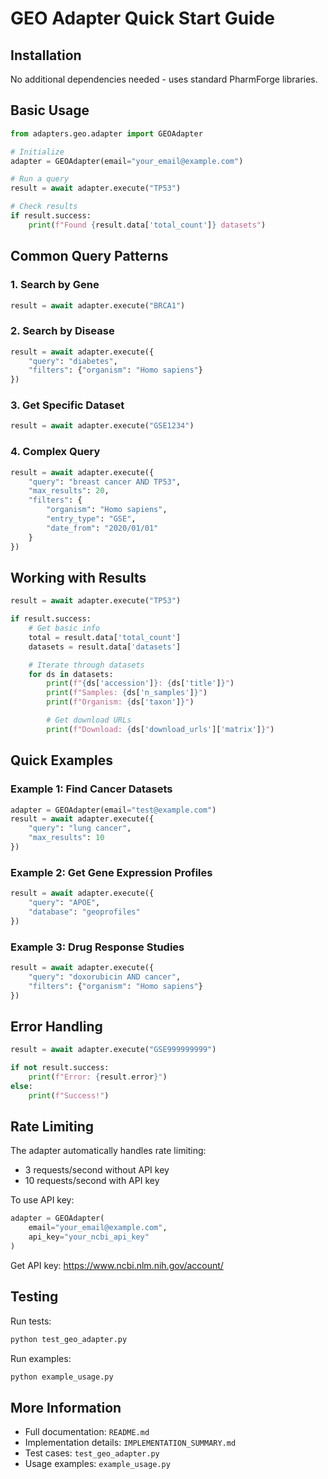 # GEO Adapter Quick Start Guide

## Installation
No additional dependencies needed - uses standard PharmForge libraries.

## Basic Usage

```python
from adapters.geo.adapter import GEOAdapter

# Initialize
adapter = GEOAdapter(email="your_email@example.com")

# Run a query
result = await adapter.execute("TP53")

# Check results
if result.success:
    print(f"Found {result.data['total_count']} datasets")
```

## Common Query Patterns

### 1. Search by Gene
```python
result = await adapter.execute("BRCA1")
```

### 2. Search by Disease
```python
result = await adapter.execute({
    "query": "diabetes",
    "filters": {"organism": "Homo sapiens"}
})
```

### 3. Get Specific Dataset
```python
result = await adapter.execute("GSE1234")
```

### 4. Complex Query
```python
result = await adapter.execute({
    "query": "breast cancer AND TP53",
    "max_results": 20,
    "filters": {
        "organism": "Homo sapiens",
        "entry_type": "GSE",
        "date_from": "2020/01/01"
    }
})
```

## Working with Results

```python
result = await adapter.execute("TP53")

if result.success:
    # Get basic info
    total = result.data['total_count']
    datasets = result.data['datasets']

    # Iterate through datasets
    for ds in datasets:
        print(f"{ds['accession']}: {ds['title']}")
        print(f"Samples: {ds['n_samples']}")
        print(f"Organism: {ds['taxon']}")

        # Get download URLs
        print(f"Download: {ds['download_urls']['matrix']}")
```

## Quick Examples

### Example 1: Find Cancer Datasets
```python
adapter = GEOAdapter(email="test@example.com")
result = await adapter.execute({
    "query": "lung cancer",
    "max_results": 10
})
```

### Example 2: Get Gene Expression Profiles
```python
result = await adapter.execute({
    "query": "APOE",
    "database": "geoprofiles"
})
```

### Example 3: Drug Response Studies
```python
result = await adapter.execute({
    "query": "doxorubicin AND cancer",
    "filters": {"organism": "Homo sapiens"}
})
```

## Error Handling

```python
result = await adapter.execute("GSE999999999")

if not result.success:
    print(f"Error: {result.error}")
else:
    print(f"Success!")
```

## Rate Limiting

The adapter automatically handles rate limiting:
- 3 requests/second without API key
- 10 requests/second with API key

To use API key:
```python
adapter = GEOAdapter(
    email="your_email@example.com",
    api_key="your_ncbi_api_key"
)
```

Get API key: https://www.ncbi.nlm.nih.gov/account/

## Testing

Run tests:
```bash
python test_geo_adapter.py
```

Run examples:
```bash
python example_usage.py
```

## More Information

- Full documentation: `README.md`
- Implementation details: `IMPLEMENTATION_SUMMARY.md`
- Test cases: `test_geo_adapter.py`
- Usage examples: `example_usage.py`
